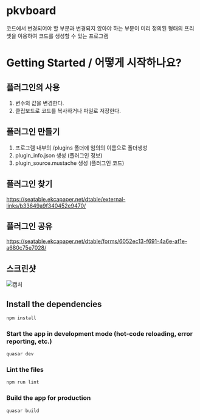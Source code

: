# pkvboard

코드에서 변경되어야 할 부분과 변경되지 않아야 하는 부분이 미리 정의된 형태의 프리셋을 이용하여 코드를 생성할 수 있는 프로그램


# Getting Started / 어떻게 시작하나요?

## 플러그인의 사용
1. 변수의 값을 변경한다.
2. 클립보드로 코드를 복사하거나 파일로 저장한다.

## 플러그인 만들기
1. 프로그램 내부의 /plugins 폴더에 임의의 이름으로 폴더생성
2. plugin_info.json 생성 (플러그인 정보)
3. plugin_source.mustache 생성 (플러그인 코드)

## 플러그인 찾기
https://seatable.ekcapaper.net/dtable/external-links/b33649a9f340452e9470/

## 플러그인 공유
https://seatable.ekcapaper.net/dtable/forms/6052ec13-f691-4a6e-af1e-a680c75e7028/

## 스크린샷

![캡처](https://user-images.githubusercontent.com/63381869/139208671-120d82c1-e462-4a61-a714-ce24325f1f96.PNG)


## Install the dependencies
```bash
npm install
```

### Start the app in development mode (hot-code reloading, error reporting, etc.)
```bash
quasar dev
```

### Lint the files
```bash
npm run lint
```

### Build the app for production
```bash
quasar build
```
